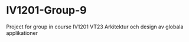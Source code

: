 # IV1201-Group-9
Project for group in course IV1201 VT23 Arkitektur och design av globala applikationer
